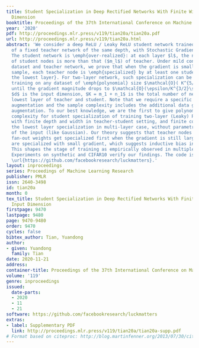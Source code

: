 ```yaml
---
title: Student Specialization in Deep Rectified Networks With Finite Width and Input
  Dimension
booktitle: Proceedings of the 37th International Conference on Machine Learning
year: '2020'
pdf: http://proceedings.mlr.press/v119/tian20a/tian20a.pdf
url: http://proceedings.mlr.press/v119/tian20a.html
abstract: 'We consider a deep ReLU / Leaky ReLU student network trained from the output
  of a fixed teacher network of the same depth, with Stochastic Gradient Descent (SGD).
  The student network is \emph{over-realized}: at each layer $l$, the number $n_l$
  of student nodes is more than that ($m_l$) of teacher. Under mild conditions on
  dataset and teacher network, we prove that when the gradient is small at every data
  sample, each teacher node is \emph{specialized} by at least one student node \emph{at
  the lowest layer}. For two-layer network, such specialization can be achieved by
  training on any dataset of \emph{polynomial} size $\mathcal{O}( K^{5/2} d^3 \epsilon^{-1})$.
  until the gradient magnitude drops to $\mathcal{O}(\epsilon/K^{3/2}\sqrt{d})$. Here
  $d$ is the input dimension, $K = m_1 + n_1$ is the total number of neurons in the
  lowest layer of teacher and student. Note that we require a specific form of data
  augmentation and the sample complexity includes the additional data generated from
  augmentation. To our best knowledge, we are the first to give polynomial sample
  complexity for student specialization of training two-layer (Leaky) ReLU networks
  with finite depth and width in teacher-student setting, and finite complexity for
  the lowest layer specialization in multi-layer case, without parametric assumption
  of the input (like Gaussian). Our theory suggests that teacher nodes with large
  fan-out weights get specialized first when the gradient is still large, while others
  are specialized with small gradient, which suggests inductive bias in training.
  This shapes the stage of training as empirically observed in multiple previous works.
  Experiments on synthetic and CIFAR10 verify our findings. The code is released in
  \url{https://github.com/facebookresearch/luckmatters}.'
layout: inproceedings
series: Proceedings of Machine Learning Research
publisher: PMLR
issn: 2640-3498
id: tian20a
month: 0
tex_title: Student Specialization in Deep Rectified Networks With Finite Width and
  Input Dimension
firstpage: 9470
lastpage: 9480
page: 9470-9480
order: 9470
cycles: false
bibtex_author: Tian, Yuandong
author:
- given: Yuandong
  family: Tian
date: 2020-11-21
address: 
container-title: Proceedings of the 37th International Conference on Machine Learning
volume: '119'
genre: inproceedings
issued:
  date-parts:
  - 2020
  - 11
  - 21
software: https://github.com/facebookresearch/luckmatters
extras:
- label: Supplementary PDF
  link: http://proceedings.mlr.press/v119/tian20a/tian20a-supp.pdf
# Format based on citeproc: http://blog.martinfenner.org/2013/07/30/citeproc-yaml-for-bibliographies/
---
```

